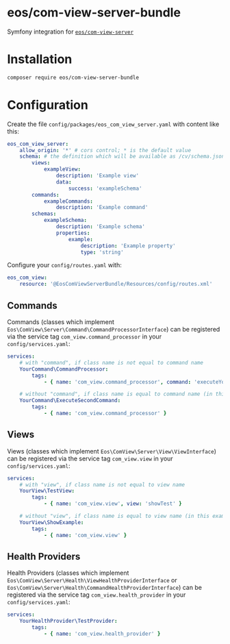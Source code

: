 eos/com-view-server-bundle
==========================

Symfony integration for [`eos/com-view-server`](https://github.com/eosnewmedia/php-com-view-server)

# Installation

```bash
composer require eos/com-view-server-bundle
```

# Configuration
Create the file `config/packages/eos_com_view_server.yaml` with content like this:

```yaml
eos_com_view_server:
    allow_origin: '*' # cors control; * is the default value
    schema: # the definition which will be available as /cv/schema.json
        views:
            exampleView:
                description: 'Example view'
                data:
                    success: 'exampleSchema'
        commands:
            exampleCommands:
                description: 'Example command'
        schemas:
            exampleSchema:
                description: 'Example schema'
                properties:
                    example:
                        description: 'Example property'
                        type: 'string'
```

Configure your `config/routes.yaml` with:

```yaml
eos_com_view:
    resource: '@EosComViewServerBundle/Resources/config/routes.xml'
```

## Commands
Commands (classes which implement `Eos\ComView\Server\Command\CommandProcessorInterface`) can be registered via the
service tag `com_view.command_processor` in your `config/services.yaml`:

```yaml
services:
    # with "command", if class name is not equal to command name 
    YourCommand\CommandProcessor:
        tags:
            - { name: 'com_view.command_processor', command: 'executeYourCommand' } 

    # without "command", if class name is equal to command name (in this example the command name must be "executeSecondCommand")
    YourCommand\ExecuteSecondCommand:
        tags:
            - { name: 'com_view.command_processor' }
```

## Views
Views (classes which implement `Eos\ComView\Server\View\ViewInterface`) can be registered via the
service tag `com_view.view` in your `config/services.yaml`:

```yaml
services:
    # with "view", if class name is not equal to view name 
    YourView\TestView:
        tags:
            - { name: 'com_view.view', view: 'showTest' } 

    # without "view", if class name is equal to view name (in this example the view name must be "showExample")
    YourView\ShowExample:
        tags:
            - { name: 'com_view.view' }
```

## Health Providers
Health Providers (classes which implement `Eos\ComView\Server\Health\ViewHealthProviderInterface` or `Eos\ComView\Server\Health\CommandHealthProviderInterface`) 
can be registered via the service tag `com_view.health_provider` in your `config/services.yaml`:

```yaml
services:
    YourHealthProvider\TestProvider:
        tags:
            - { name: 'com_view.health_provider' } 
```
